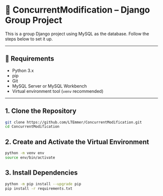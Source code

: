 # 🐍 ConcurrentModification – Django Group Project

This is a group Django project using MySQL as the database. Follow the steps below to set it up.

---

## 🚀 Requirements

- Python 3.x
- pip
- Git
- MySQL Server or MySQL Workbench
- Virtual environment tool (`venv` recommended)

---

## 1. Clone the Repository

```bash
git clone https://github.com/LTEmmer/ConcurrentModification.git
cd ConcurrentModification
```

## 2. Create and Activate the Virtual Environment

```bash
python -m venv env
source env/bin/activate
```

## 3. Install Dependencies

```bash
python -m pip install --upgrade pip
pip install -r requirements.txt
```
